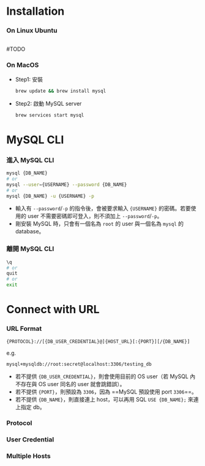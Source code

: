 # Installation

### On Linux Ubuntu

```bash
```

#TODO 

### On MacOS

- Step1: 安裝

    ```bash
    brew update && brew install mysql
    ```

- Step2: 啟動 MySQL server

    ```bash
    brew services start mysql
    ```

# MySQL CLI

### 進入 MySQL CLI

```bash
mysql {DB_NAME}
# or
mysql --user={USERNAME} --password {DB_NAME}
# or
mysql {DB_NAME} -u {USERNAME} -p
```

- 輸入有 `--password`/`-p` 的指令後，會被要求輸入 `{USERNAME}` 的密碼。若要使用的 user 不需要密碼即可登入，則不須加上 `--password`/`-p`。
- 剛安裝 MySQL 時，只會有一個名為 `root` 的 user 與一個名為 `mysql` 的 database。

### 離開 MySQL CLI

```bash
\q
# or
quit
# or
exit
```

# Connect with URL

### URL Format

```plaintext
{PROTOCOL}://[{DB_USER_CREDENTIAL}@]{HOST_URL}[:{PORT}][/{DB_NAME}]
```

e.g.

```plaintext
mysql+mysqldb://root:secret@localhost:3306/testing_db
```

- 若不提供 `{DB_USER_CREDENTIAL}`，則會使用目前的 OS user（若 MySQL 內不存在與 OS user 同名的 user 就會跳錯誤）。
- 若不提供 `{PORT}`，則預設為 `3306`，因為 ==MySQL 預設使用 port `3306`==。
- 若不提供 `{DB_NAME}`，則直接連上 host，可以再用 SQL `USE {DB_NAME};` 來連上指定 db。

### Protocol

### User Credential

### Multiple Hosts
